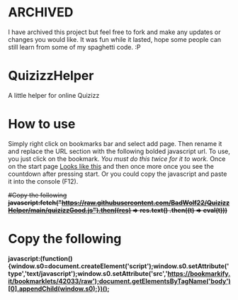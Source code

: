 # ARCHIVED
I have archived this project but feel free to fork and make any updates or changes you would like. It was fun while it lasted, hope some people can still learn from some of my spaghetti code. :P


# QuizizzHelper
A little helper for online Quizizz

# How to use
Simply right click on bookmarks bar and select add page. Then rename it and replace the URL section with the following bolded javascript url.
To use, you just click on the bookmark. *You must do this twice for it to work.* Once on the start page [Looks like this](https://quizizz.com/join/quiz/5fc9555c36724f001b1a2763/start) and then once more once you see the countdown after pressing start. Or you could copy the javascript and paste it into the console (F12).

~~#Copy the following~~
~~**javascript:fetch("https://raw.githubusercontent.com/BadWolf22/QuizizzHelper/main/quizizzGood.js").then((res) => res.text() .then((t) => eval(t)))**~~

# Copy the following
**javascript:(function(){window.s0=document.createElement('script');window.s0.setAttribute('type','text/javascript');window.s0.setAttribute('src','https://bookmarkify.it/bookmarklets/42033/raw');document.getElementsByTagName('body')[0].appendChild(window.s0);})();**
